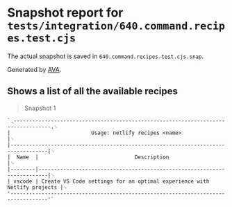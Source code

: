 # Snapshot report for `tests/integration/640.command.recipes.test.cjs`

The actual snapshot is saved in `640.command.recipes.test.cjs.snap`.

Generated by [AVA](https://avajs.dev).

## Shows a list of all the available recipes

> Snapshot 1

    `.----------------------------------------------------------------------------------.␊
    |                          Usage: netlify recipes <name>                           |␊
    |----------------------------------------------------------------------------------|␊
    |  Name  |                               Description                               |␊
    |--------|-------------------------------------------------------------------------|␊
    | vscode | Create VS Code settings for an optimal experience with Netlify projects |␊
    '----------------------------------------------------------------------------------'`
